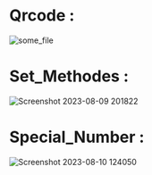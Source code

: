 # Qrcode :
![some_file](https://github.com/ArmanGeramiBW/python_course/assets/137865421/5db0819b-df82-4084-a465-ca1ca869403f)

# Set_Methodes :
![Screenshot 2023-08-09 201822](https://github.com/ArmanGeramiBW/python_course/assets/137865421/5ff29599-c9e3-4a0e-a44f-16889176d31f)

# Special_Number :
![Screenshot 2023-08-10 124050](https://github.com/ArmanGeramiBW/python_course/assets/137865421/ac47dc6c-5b07-4c8f-8523-c37772d170b2)

